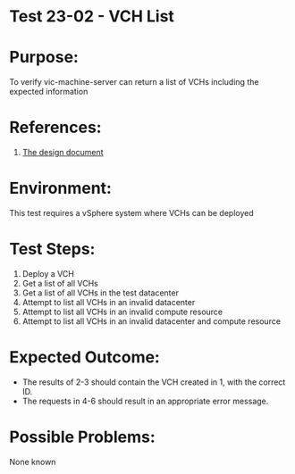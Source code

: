Test 23-02 - VCH List
=======

# Purpose:
To verify vic-machine-server can return a list of VCHs including the expected information

# References:
1. [The design document](../../../doc/design/vic-machine/service.md)

# Environment:
This test requires a vSphere system where VCHs can be deployed 

# Test Steps:
1. Deploy a VCH
2. Get a list of all VCHs
3. Get a list of all VCHs in the test datacenter
4. Attempt to list all VCHs in an invalid datacenter
5. Attempt to list all VCHs in an invalid compute resource
6. Attempt to list all VCHs in an invalid datacenter and compute resource

# Expected Outcome:
* The results of 2-3 should contain the VCH created in 1, with the correct ID.
* The requests in 4-6 should result in an appropriate error message.

# Possible Problems:
None known
